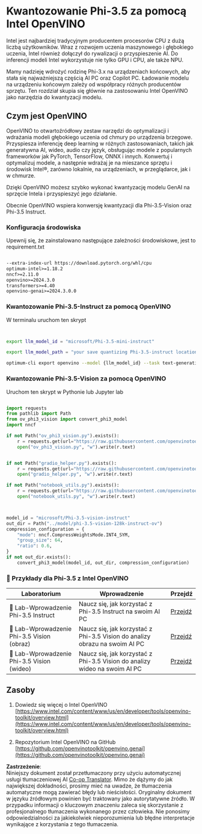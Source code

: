 <!--
CO_OP_TRANSLATOR_METADATA:
{
  "original_hash": "3139a6a82f357a9f90f1fe51c4caf65a",
  "translation_date": "2025-05-09T13:55:16+00:00",
  "source_file": "md/01.Introduction/04/UsingIntelOpenVINOQuantifyingPhi.md",
  "language_code": "pl"
}
-->
# **Kwantozowanie Phi-3.5 za pomocą Intel OpenVINO**

Intel jest najbardziej tradycyjnym producentem procesorów CPU z dużą liczbą użytkowników. Wraz z rozwojem uczenia maszynowego i głębokiego uczenia, Intel również dołączył do rywalizacji o przyspieszenie AI. Do inferencji modeli Intel wykorzystuje nie tylko GPU i CPU, ale także NPU.

Mamy nadzieję wdrożyć rodzinę Phi-3.x na urządzeniach końcowych, aby stała się najważniejszą częścią AI PC oraz Copilot PC. Ładowanie modelu na urządzeniu końcowym zależy od współpracy różnych producentów sprzętu. Ten rozdział skupia się głównie na zastosowaniu Intel OpenVINO jako narzędzia do kwantyzacji modelu.

## **Czym jest OpenVINO**

OpenVINO to otwartoźródłowy zestaw narzędzi do optymalizacji i wdrażania modeli głębokiego uczenia od chmury po urządzenia brzegowe. Przyspiesza inferencję deep learning w różnych zastosowaniach, takich jak generatywna AI, wideo, audio czy język, obsługując modele z popularnych frameworków jak PyTorch, TensorFlow, ONNX i innych. Konwertuj i optymalizuj modele, a następnie wdrażaj je na mieszance sprzętu i środowisk Intel®, zarówno lokalnie, na urządzeniach, w przeglądarce, jak i w chmurze.

Dzięki OpenVINO możesz szybko wykonać kwantyzację modelu GenAI na sprzęcie Intela i przyspieszyć jego działanie.

Obecnie OpenVINO wspiera konwersję kwantyzacji dla Phi-3.5-Vision oraz Phi-3.5 Instruct.

### **Konfiguracja środowiska**

Upewnij się, że zainstalowano następujące zależności środowiskowe, jest to requirement.txt

```txt

--extra-index-url https://download.pytorch.org/whl/cpu
optimum-intel>=1.18.2
nncf>=2.11.0
openvino>=2024.3.0
transformers>=4.40
openvino-genai>=2024.3.0.0

```

### **Kwantozowanie Phi-3.5-Instruct za pomocą OpenVINO**

W terminalu uruchom ten skrypt

```bash


export llm_model_id = "microsoft/Phi-3.5-mini-instruct"

export llm_model_path = "your save quantizing Phi-3.5-instruct location"

optimum-cli export openvino --model {llm_model_id} --task text-generation-with-past --weight-format int4 --group-size 128 --ratio 0.6  --sym  --trust-remote-code {llm_model_path}


```

### **Kwantozowanie Phi-3.5-Vision za pomocą OpenVINO**

Uruchom ten skrypt w Pythonie lub Jupyter lab

```python

import requests
from pathlib import Path
from ov_phi3_vision import convert_phi3_model
import nncf

if not Path("ov_phi3_vision.py").exists():
    r = requests.get(url="https://raw.githubusercontent.com/openvinotoolkit/openvino_notebooks/latest/notebooks/phi-3-vision/ov_phi3_vision.py")
    open("ov_phi3_vision.py", "w").write(r.text)


if not Path("gradio_helper.py").exists():
    r = requests.get(url="https://raw.githubusercontent.com/openvinotoolkit/openvino_notebooks/latest/notebooks/phi-3-vision/gradio_helper.py")
    open("gradio_helper.py", "w").write(r.text)

if not Path("notebook_utils.py").exists():
    r = requests.get(url="https://raw.githubusercontent.com/openvinotoolkit/openvino_notebooks/latest/utils/notebook_utils.py")
    open("notebook_utils.py", "w").write(r.text)



model_id = "microsoft/Phi-3.5-vision-instruct"
out_dir = Path("../model/phi-3.5-vision-128k-instruct-ov")
compression_configuration = {
    "mode": nncf.CompressWeightsMode.INT4_SYM,
    "group_size": 64,
    "ratio": 0.6,
}
if not out_dir.exists():
    convert_phi3_model(model_id, out_dir, compression_configuration)

```

### **🤖 Przykłady dla Phi-3.5 z Intel OpenVINO**

| Laboratorium    | Wprowadzenie | Przejdź |
| -------- | ------- |  ------- |
| 🚀 Lab-Wprowadzenie Phi-3.5 Instruct  | Naucz się, jak korzystać z Phi-3.5 Instruct na swoim AI PC    |  [Przejdź](../../../../../code/09.UpdateSamples/Aug/intel-phi35-instruct-zh.ipynb)    |
| 🚀 Lab-Wprowadzenie Phi-3.5 Vision (obraz) | Naucz się, jak korzystać z Phi-3.5 Vision do analizy obrazu na swoim AI PC      |  [Przejdź](../../../../../code/09.UpdateSamples/Aug/intel-phi35-vision-img.ipynb)    |
| 🚀 Lab-Wprowadzenie Phi-3.5 Vision (wideo)   | Naucz się, jak korzystać z Phi-3.5 Vision do analizy wideo na swoim AI PC    |  [Przejdź](../../../../../code/09.UpdateSamples/Aug/intel-phi35-vision-video.ipynb)    |

## **Zasoby**

1. Dowiedz się więcej o Intel OpenVINO [https://www.intel.com/content/www/us/en/developer/tools/openvino-toolkit/overview.html](https://www.intel.com/content/www/us/en/developer/tools/openvino-toolkit/overview.html)

2. Repozytorium Intel OpenVINO na GitHub [https://github.com/openvinotoolkit/openvino.genai](https://github.com/openvinotoolkit/openvino.genai)

**Zastrzeżenie**:  
Niniejszy dokument został przetłumaczony przy użyciu automatycznej usługi tłumaczeniowej AI [Co-op Translator](https://github.com/Azure/co-op-translator). Mimo że dążymy do jak największej dokładności, prosimy mieć na uwadze, że tłumaczenia automatyczne mogą zawierać błędy lub nieścisłości. Oryginalny dokument w języku źródłowym powinien być traktowany jako autorytatywne źródło. W przypadku informacji o kluczowym znaczeniu zaleca się skorzystanie z profesjonalnego tłumaczenia wykonanego przez człowieka. Nie ponosimy odpowiedzialności za jakiekolwiek nieporozumienia lub błędne interpretacje wynikające z korzystania z tego tłumaczenia.